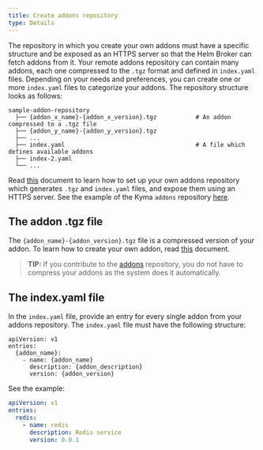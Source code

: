 ```yaml
---
title: Create addons repository
type: Details
---
```


The repository in which you create your own addons must have a specific structure and be exposed as an HTTPS server so that the Helm Broker can fetch addons from it. Your remote addons repository can contain many addons, each one compressed to the `.tgz` format and defined in `index.yaml` files. Depending on your needs and preferences, you can create one or more `index.yaml` files to categorize your addons. The repository structure looks as follows:

```
sample-addon-repository
  ├── {addon_x_name}-{addon_x_version}.tgz           # An addon compressed to a .tgz file
  ├── {addon_y_name}-{addon_y_version}.tgz        
  ├── ...                                      
  ├── index.yaml                                     # A file which defines available addons
  ├── index-2.yaml                              
  └── ...                                                    
```

Read [this](https://github.com/kyma-project/addons/blob/master/docs/getting-started.md) document to learn how to set up your own addons repository which generates `.tgz` and `index.yaml` files, and expose them using an HTTPS server. See the example of the Kyma `addons` repository [here](https://github.com/kyma-project/addons/releases).

## The addon .tgz file

The `{addon_name}-{addon_version}.tgz` file is a compressed version of your addon. To learn how to create your own addon, read [this](#details-create-addons) document.

>**TIP:** If you contribute to the [addons](https://github.com/kyma-project/addons/tree/master/addons) repository, you do not have to compress your addons as the system does it automatically.

## The index.yaml file

In the `index.yaml` file, provide an entry for every single addon from your addons repository. The `index.yaml` file must have the following structure:

```
apiVersion: v1
entries:
  {addon_name}:
    - name: {addon_name}
      description: {addon_description}
      version: {addon_version}
```

See the example:

```yaml
apiVersion: v1
entries:
  redis:
    - name: redis
      description: Redis service
      version: 0.0.1
```
